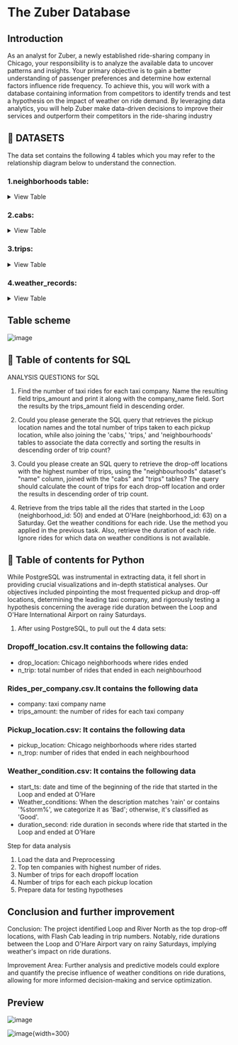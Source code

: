 # The Zuber Database
## Introduction
As an analyst for Zuber, a newly established ride-sharing company in Chicago, your responsibility is to analyze the available data to uncover patterns and insights. Your primary objective is to gain a better understanding of passenger preferences and determine how external factors influence ride frequency. To achieve this, you will work with a database containing information from competitors to identify trends and test a hypothesis on the impact of weather on ride demand. By leveraging data analytics, you will help Zuber make data-driven decisions to improve their services and outperform their competitors in the ride-sharing industry
## **:file_folder: DATASETS**
The data set contains the following 4 tables which you may refer to the relationship diagram below to understand the connection.
### **1.neighborhoods table**: 
<details><summary>
View Table
 </summary> 
 data on city neighbourhoods
 
 -Show the first 5 values
   
 | neighborhood_id	|  name |
 | --------------- |  --------- |
 | 0	              | Albany Park |
 | 1	              | Andersonville |
 | 2	              | Archer Heights |
 | 3	              | Armour Square |
 | 4	              | Ashburn       |
 | 5	              | Auburn Gresham |

 </details>

### **2.cabs**:
<details><summary>
View Table
 </summary>
 data on rides
 
 -Show the first 5 values
 
 -vehicle_id was cut short 11 characters.
 
  | cab_id	|  vehicle_id | company_name |
  | ------ |  -----------| ------------ |
  | 0      |  0fc17a66d66...| Dispatch Taxi Affiliation |
  | 1      |  38f6145c9a2...| Taxi Affiliation Services |
  | 2      |  11c21d0290e...| Star North Management LLC |
  | 3      |  43c12494b50...| Dispatch Taxi Affiliation |
  | 4      |  a48710b8f31...| Blue Ribbon Taxi Association Inc |
  | 5      |  c591191b4ca...| Blue Ribbon Taxi Association Inc |
 
 </details>
 
### **3.trips**:
<details><summary>
View Table
 </summary>
 data on rides
 
 -Show the first 5 values
 | trip_id	|  cap_id | start_td            | end_ts	            | duration_seconds	| distance_miles | pickup_location_id | dropoff_location_id |
 | ------ |  --------| ------------------- | -----------------  | -----------------| ---------------| -------------------| --------------------|
 | 1       |  1514   |  2017-11-07 21:00:00| 2017-11-07 21:00:00 | 81              |  0.04          | 0                  | 0                   |
 | 2       |  1514   |  2017-11-07 21:00:00| 2017-11-07 21:00:00 | 671             |  0.65          | 0                  | 0                   |
 | 3       |  1768   |  2017-11-03 14:00:00| 2017-11-03 15:00:00 | 318             |  0.9           | 0                  | 0                   |
 | 4       |  4274   |  2017-11-24 04:00:00| 2017-11-24 04:00:00 | 115             |  0.4           | 0                  | 0                   |
 | 5       |  3970   |  2017-11-12 03:00:00| 2017-11-12 03:00:00 | 475             |  1.6           | 0                  | 0                   |

 </details>
 
 ### **4.weather_records**:
 <details><summary>
View Table
 </summary>
 data on rides
 
 -Show the first 5 values
  | record_id	|  ts                | temperature | description|
  | --------- | -------------------| ------------| -------------| 
  | 1         | 2017-11-01 00:00:00| 276.15	     | broken clouds| 
  | 2         | 2017-11-01 01:00:00| 275.7       | scattered clouds|
  | 3         | 2017-11-01 02:00:00| 275.61      | overcast clouds |
  | 4         | 2017-11-01 03:00:00| 275.35      | broken clouds   |
  | 5         | 2017-11-01 04:00:00| 275.24      | broken clouds   |
 
  </details>
  
 ## Table scheme
  
  ![image](https://github.com/kaizermm/The-Zuber-Database/assets/121756502/2edba3f3-131c-40eb-b0d0-273d6213d7db)

## :speech_balloon: Table of contents for SQL
ANALYSIS QUESTIONS for SQL
1. Find the number of taxi rides for each taxi company. Name the resulting field trips_amount and print it along with the company_name field. Sort the results by the trips_amount field in descending order.

2. Could you please generate the SQL query that retrieves the pickup location names and the total number of trips taken to each pickup location, while also joining the 'cabs,' 'trips,' and 'neighbourhoods' tables to associate the data correctly and sorting the results in descending order of trip count?

3. Could you please create an SQL query to retrieve the drop-off locations with the highest number of trips, using the "neighbourhoods" dataset's "name" column, joined with the "cabs" and "trips" tables? The query should calculate the count of trips for each drop-off location and order the results in descending order of trip count.

4. Retrieve from the trips table all the rides that started in the Loop (neighborhood_id: 50) and ended at O'Hare (neighborhood_id: 63) on a Saturday. Get the weather conditions for each ride. Use the method you applied in the previous task. Also, retrieve the duration of each ride. Ignore rides for which data on weather conditions is not available.

## :speech_balloon: Table of contents for Python
While PostgreSQL was instrumental in extracting data, it fell short in providing crucial visualizations and in-depth statistical analyses. Our objectives included pinpointing the most frequented pickup and drop-off locations, determining the leading taxi company, and rigorously testing a hypothesis concerning the average ride duration between the Loop and O'Hare International Airport on rainy Saturdays.

1. After using PostgreSQL, to pull out the 4 data sets:
### Dropoff_location.csv.It contains the following data:
* drop_location: Chicago neighborhoods where rides ended
* n_trip: total number of rides that ended in each neighbourhood

### Rides_per_company.csv.It contains the following data
* company: taxi company name
* trips_amount: the number of rides for each taxi company

### Pickup_location.csv: It contains the following data
* pickup_location: Chicago neighborhoods where rides started
* n_trop: number of rides that ended in each neighbourhood

### Weather_condition.csv: It contains the following data
* start_ts: date and time of the beginning of the ride that started in the Loop and ended at O'Hare
* Weather_conditions: When the description matches 'rain' or contains '%storm%', we categorize it as 'Bad'; otherwise, it's classified as 'Good'.
* duration_second: ride duration in seconds where ride that started in the Loop and ended at O'Hare

Step for data analysis
1. Load the data and Preprocessing
2. Top ten companies with highest number of rides.
3. Number of trips for each dropoff location
4. Number of trips for each each pickup location
5. Prepare data for testing hypotheses
## Conclusion and further improvement
Conclusion: The project identified Loop and River North as the top drop-off locations, with Flash Cab leading in trip numbers. Notably, ride durations between the Loop and O'Hare Airport vary on rainy Saturdays, implying weather's impact on ride durations.

Improvement Area: Further analysis and predictive models could explore and quantify the precise influence of weather conditions on ride durations, allowing for more informed decision-making and service optimization.

## Preview
![image](https://github.com/kaizermm/Zuber-Rideshare-Analysis/assets/121756502/07fdd33d-2c7b-4ee0-95d5-a0d7cb5f71ec)


![image](https://github.com/kaizermm/Zuber-Rideshare-Analysis/assets/121756502/f7ec6e80-fb33-47f9-b197-9ad20feb824b){width=300}


